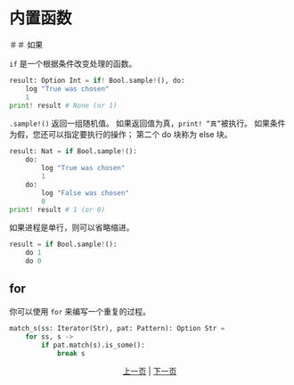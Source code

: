 # 内置函数

＃＃ 如果

`if` 是一个根据条件改变处理的函数。

```python
result: Option Int = if! Bool.sample!(), do:
    log "True was chosen"
    1
print! result # None (or 1)
```

`.sample!()` 返回一组随机值。 如果返回值为真，`print! “真”`被执行。
如果条件为假，您还可以指定要执行的操作； 第二个 do 块称为 else 块。

```python
result: Nat = if Bool.sample!():
    do:
        log "True was chosen"
        1
    do:
        log "False was chosen"
        0
print! result # 1 (or 0)
```

如果进程是单行，则可以省略缩进。

```python
result = if Bool.sample!():
    do 1
    do 0
```

## for

你可以使用 `for` 来编写一个重复的过程。

```python
match_s(ss: Iterator(Str), pat: Pattern): Option Str =
    for ss, s ->
        if pat.match(s).is_some():
            break s
```

<p align='center'>
    <a href='./04_function.md'>上一页</a> | <a href='./06_operator.md'>下一页</a>
</p>
